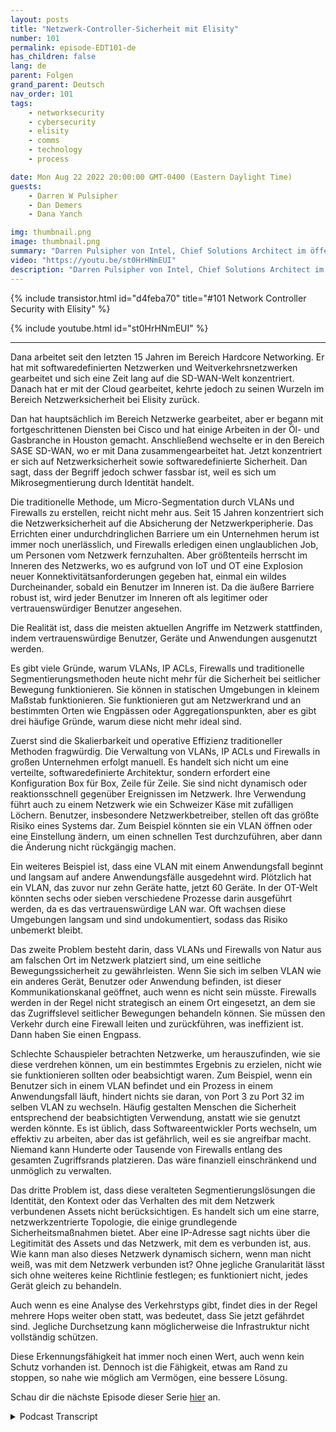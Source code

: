 ```yaml
---
layout: posts
title: "Netzwerk-Controller-Sicherheit mit Elisity"
number: 101
permalink: episode-EDT101-de
has_children: false
lang: de
parent: Folgen
grand_parent: Deutsch
nav_order: 101
tags:
    - networksecurity
    - cybersecurity
    - elisity
    - comms
    - technology
    - process

date: Mon Aug 22 2022 20:00:00 GMT-0400 (Eastern Daylight Time)
guests:
    - Darren W Pulsipher
    - Dan Demers
    - Dana Yanch

img: thumbnail.png
image: thumbnail.png
summary: "Darren Pulsipher von Intel, Chief Solutions Architect im öffentlichen Sektor, führt Interviews mit Netzwerksicherheitsexperten Dana Yanch und Dan Demers von Elisity über Netzwerk-Controller-Sicherheitstechniken und Zero-Trust-Architekturen."
video: "https://youtu.be/st0HrHNmEUI"
description: "Darren Pulsipher von Intel, Chief Solutions Architect im öffentlichen Sektor, führt Interviews mit Netzwerksicherheitsexperten Dana Yanch und Dan Demers von Elisity über Netzwerk-Controller-Sicherheitstechniken und Zero-Trust-Architekturen."
---
```


<div>
{% include transistor.html id="d4feba70" title="#101 Network Controller Security with Elisity" %}

{% include youtube.html id="st0HrHNmEUI" %}
</div>

---

Dana arbeitet seit den letzten 15 Jahren im Bereich Hardcore Networking. Er hat mit softwaredefinierten Netzwerken und Weitverkehrsnetzwerken gearbeitet und sich eine Zeit lang auf die SD-WAN-Welt konzentriert. Danach hat er mit der Cloud gearbeitet, kehrte jedoch zu seinen Wurzeln im Bereich Netzwerksicherheit bei Elisity zurück.

Dan hat hauptsächlich im Bereich Netzwerke gearbeitet, aber er begann mit fortgeschrittenen Diensten bei Cisco und hat einige Arbeiten in der Öl- und Gasbranche in Houston gemacht. Anschließend wechselte er in den Bereich SASE SD-WAN, wo er mit Dana zusammengearbeitet hat. Jetzt konzentriert er sich auf Netzwerksicherheit sowie softwaredefinierte Sicherheit. Dan sagt, dass der Begriff jedoch schwer fassbar ist, weil es sich um Mikrosegmentierung durch Identität handelt.

Die traditionelle Methode, um Micro-Segmentation durch VLANs und Firewalls zu erstellen, reicht nicht mehr aus. Seit 15 Jahren konzentriert sich die Netzwerksicherheit auf die Absicherung der Netzwerkperipherie. Das Errichten einer undurchdringlichen Barriere um ein Unternehmen herum ist immer noch unerlässlich, und Firewalls erledigen einen unglaublichen Job, um Personen vom Netzwerk fernzuhalten. Aber größtenteils herrscht im Inneren des Netzwerks, wo es aufgrund von IoT und OT eine Explosion neuer Konnektivitätsanforderungen gegeben hat, einmal ein wildes Durcheinander, sobald ein Benutzer im Inneren ist. Da die äußere Barriere robust ist, wird jeder Benutzer im Inneren oft als legitimer oder vertrauenswürdiger Benutzer angesehen.

Die Realität ist, dass die meisten aktuellen Angriffe im Netzwerk stattfinden, indem vertrauenswürdige Benutzer, Geräte und Anwendungen ausgenutzt werden.

Es gibt viele Gründe, warum VLANs, IP ACLs, Firewalls und traditionelle Segmentierungsmethoden heute nicht mehr für die Sicherheit bei seitlicher Bewegung funktionieren. Sie können in statischen Umgebungen in kleinem Maßstab funktionieren. Sie funktionieren gut am Netzwerkrand und an bestimmten Orten wie Engpässen oder Aggregationspunkten, aber es gibt drei häufige Gründe, warum diese nicht mehr ideal sind.

Zuerst sind die Skalierbarkeit und operative Effizienz traditioneller Methoden fragwürdig. Die Verwaltung von VLANs, IP ACLs und Firewalls in großen Unternehmen erfolgt manuell. Es handelt sich nicht um eine verteilte, softwaredefinierte Architektur, sondern erfordert eine Konfiguration Box für Box, Zeile für Zeile. Sie sind nicht dynamisch oder reaktionsschnell gegenüber Ereignissen im Netzwerk. Ihre Verwendung führt auch zu einem Netzwerk wie ein Schweizer Käse mit zufälligen Löchern. Benutzer, insbesondere Netzwerkbetreiber, stellen oft das größte Risiko eines Systems dar. Zum Beispiel könnten sie ein VLAN öffnen oder eine Einstellung ändern, um einen schnellen Test durchzuführen, aber dann die Änderung nicht rückgängig machen.

Ein weiteres Beispiel ist, dass eine VLAN mit einem Anwendungsfall beginnt und langsam auf andere Anwendungsfälle ausgedehnt wird. Plötzlich hat ein VLAN, das zuvor nur zehn Geräte hatte, jetzt 60 Geräte. In der OT-Welt könnten sechs oder sieben verschiedene Prozesse darin ausgeführt werden, da es das vertrauenswürdige LAN war. Oft wachsen diese Umgebungen langsam und sind undokumentiert, sodass das Risiko unbemerkt bleibt.

Das zweite Problem besteht darin, dass VLANs und Firewalls von Natur aus am falschen Ort im Netzwerk platziert sind, um eine seitliche Bewegungssicherheit zu gewährleisten. Wenn Sie sich im selben VLAN wie ein anderes Gerät, Benutzer oder Anwendung befinden, ist dieser Kommunikationskanal geöffnet, auch wenn es nicht sein müsste. Firewalls werden in der Regel nicht strategisch an einem Ort eingesetzt, an dem sie das Zugriffslevel seitlicher Bewegungen behandeln können. Sie müssen den Verkehr durch eine Firewall leiten und zurückführen, was ineffizient ist. Dann haben Sie einen Engpass.

Schlechte Schauspieler betrachten Netzwerke, um herauszufinden, wie sie diese verdrehen können, um ein bestimmtes Ergebnis zu erzielen, nicht wie sie funktionieren sollten oder beabsichtigt waren. Zum Beispiel, wenn ein Benutzer sich in einem VLAN befindet und ein Prozess in einem Anwendungsfall läuft, hindert nichts sie daran, von Port 3 zu Port 32 im selben VLAN zu wechseln. Häufig gestalten Menschen die Sicherheit entsprechend der beabsichtigten Verwendung, anstatt wie sie genutzt werden könnte. Es ist üblich, dass Softwareentwickler Ports wechseln, um effektiv zu arbeiten, aber das ist gefährlich, weil es sie angreifbar macht. Niemand kann Hunderte oder Tausende von Firewalls entlang des gesamten Zugriffsrands platzieren. Das wäre finanziell einschränkend und unmöglich zu verwalten.

Das dritte Problem ist, dass diese veralteten Segmentierungslösungen die Identität, den Kontext oder das Verhalten des mit dem Netzwerk verbundenen Assets nicht berücksichtigen. Es handelt sich um eine starre, netzwerkzentrierte Topologie, die einige grundlegende Sicherheitsmaßnahmen bietet. Aber eine IP-Adresse sagt nichts über die Legitimität des Assets und das Netzwerk, mit dem es verbunden ist, aus. Wie kann man also dieses Netzwerk dynamisch sichern, wenn man nicht weiß, was mit dem Netzwerk verbunden ist? Ohne jegliche Granularität lässt sich ohne weiteres keine Richtlinie festlegen; es funktioniert nicht, jedes Gerät gleich zu behandeln.

Auch wenn es eine Analyse des Verkehrstyps gibt, findet dies in der Regel mehrere Hops weiter oben statt, was bedeutet, dass Sie jetzt gefährdet sind. Jegliche Durchsetzung kann möglicherweise die Infrastruktur nicht vollständig schützen.

Diese Erkennungsfähigkeit hat immer noch einen Wert, auch wenn kein Schutz vorhanden ist. Dennoch ist die Fähigkeit, etwas am Rand zu stoppen, so nahe wie möglich am Vermögen, eine bessere Lösung.

Schau dir die nächste Episode dieser Serie [hier](episode-EDT101) an.



<details>
<summary> Podcast Transcript </summary>

<p></p>

</details>
